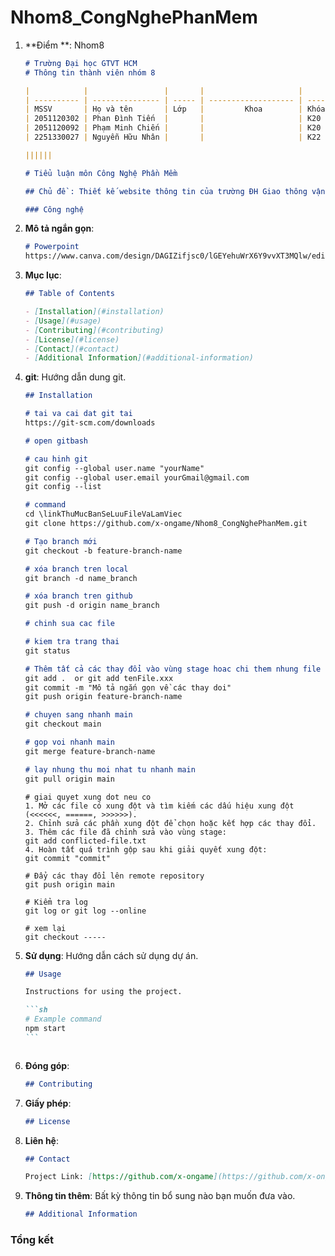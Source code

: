 # Nhom8_CongNghePhanMem

1. **Điểm **: Nhom8
   ```markdown
   # Trường Đại học GTVT HCM
   # Thông tin thành viên nhóm 8

   |            |                 |       |                     |      |      |
   | ---------- | --------------- | ----- | ------------------- | ---- |------|
   | MSSV       | Họ và tên       | Lớp   |         Khoa        | Khóa | Điểm | 
   | 2051120302 | Phan Đình Tiến  |       |                     | K20  | 7.5  |
   | 2051120092 | Phạm Minh Chiến |       |                     | K20  |  6   |
   | 2251330027 | Nguyễn Hữu Nhân |       |                     | K22  |  V   |

   ||||||

   # Tiểu luận môn Công Nghệ Phần Mềm

   ## Chủ đề : Thiết kế website thông tin của trường ĐH Giao thông vận tải

   ### Công nghệ
   ```

2. **Mô tả ngắn gọn**:

   ```markdown
   # Powerpoint
   https://www.canva.com/design/DAGIZifjsc0/lGEYehuWrX6Y9vvXT3MQlw/edit?utm_content=DAGIZifjsc0&utm_campaign=designshare&utm_medium=link2&utm_source=sharebutton
   ```
   

3. **Mục lục**:

   ```markdown
   ## Table of Contents

   - [Installation](#installation)
   - [Usage](#usage)
   - [Contributing](#contributing)
   - [License](#license)
   - [Contact](#contact)
   - [Additional Information](#additional-information)
   ```

4. **git**: Hướng dẫn dung git.

   ````markdown
   ## Installation
   
   # tai va cai dat git tai
   https://git-scm.com/downloads
   
   # open gitbash
   
   # cau hinh git
   git config --global user.name "yourName"
   git config --global user.email yourGmail@gmail.com
   git config --list
   
   # command
   cd \linkThuMucBanSeLuuFileVaLamViec
   git clone https://github.com/x-ongame/Nhom8_CongNghePhanMem.git

   # Tạo branch mới
   git checkout -b feature-branch-name
   
   # xóa branch tren local
   git branch -d name_branch

   # xóa branch tren github
   git push -d origin name_branch

   # chinh sua cac file

   # kiem tra trang thai
   git status
   
   # Thêm tất cả các thay đổi vào vùng stage hoac chi them nhung file da thay doi
   git add .  or git add tenFile.xxx
   git commit -m "Mô tả ngắn gọn về các thay doi"
   git push origin feature-branch-name

   # chuyen sang nhanh main
   git checkout main

   # gop voi nhanh main
   git merge feature-branch-name

   # lay nhung thu moi nhat tu nhanh main
   git pull origin main
   ````

   ```
   # giai quyet xung dot neu co
   1. Mở các file có xung đột và tìm kiếm các dấu hiệu xung đột (<<<<<<, ======, >>>>>>).
   2. Chỉnh sửa các phần xung đột để chọn hoặc kết hợp các thay đổi.
   3. Thêm các file đã chỉnh sửa vào vùng stage:
   git add conflicted-file.txt
   4. Hoàn tất quá trình gộp sau khi giải quyết xung đột:
   git commit "commit"

   # Đẩy các thay đổi lên remote repository
   git push origin main
   
   # Kiểm tra log
   git log or git log --online

   # xem lại
   git checkout -----
   ```

5. **Sử dụng**: Hướng dẫn cách sử dụng dự án.

   ````markdown
   ## Usage

   Instructions for using the project.

   ```sh
   # Example command
   npm start
   ```
   ````

   ```

   ```

6. **Đóng góp**:

   ```markdown
   ## Contributing

   ```

7. **Giấy phép**:

   ```markdown
   ## License
   ```

8. **Liên hệ**:

   ```markdown
   ## Contact

   Project Link: [https://github.com/x-ongame](https://github.com/x-ongame)
   ```

9. **Thông tin thêm**: Bất kỳ thông tin bổ sung nào bạn muốn đưa vào.

   ```markdown
   ## Additional Information
   ```

### Tổng kết
